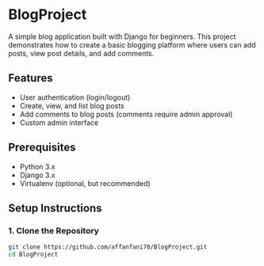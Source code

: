 # BlogProject

A simple blog application built with Django for beginners. This project demonstrates how to create a basic blogging platform where users can add posts, view post details, and add comments.

## Features

- User authentication (login/logout)
- Create, view, and list blog posts
- Add comments to blog posts (comments require admin approval)
- Custom admin interface

## Prerequisites

- Python 3.x
- Django 3.x
- Virtualenv (optional, but recommended)

## Setup Instructions

### 1. Clone the Repository

```bash
git clone https://github.com/affanfani70/BlogProject.git
cd BlogProject
